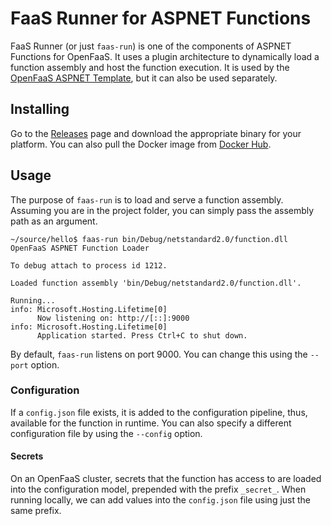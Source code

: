 # FaaS Runner for ASPNET Functions

FaaS Runner (or just `faas-run`) is one of the components of ASPNET Functions for OpenFaaS. It uses a plugin architecture to dynamically load a function assembly and host the function execution. It is used by the [OpenFaaS ASPNET Template](https://github.com/goncalo-oliveira/faas-aspnet-template), but it can also be used separately.

## Installing

Go to the [Releases](https://github.com/goncalo-oliveira/faas-run/releases) page and download the appropriate binary for your platform. You can also pull the Docker image from [Docker Hub](https://hub.docker.com/r/goncalo-oliveira/faas-run).

## Usage

The purpose of `faas-run` is to load and serve a function assembly. Assuming you are in the project folder, you can simply pass the assembly path as an argument.

```shell
~/source/hello$ faas-run bin/Debug/netstandard2.0/function.dll
OpenFaaS ASPNET Function Loader

To debug attach to process id 1212.

Loaded function assembly 'bin/Debug/netstandard2.0/function.dll'.

Running...
info: Microsoft.Hosting.Lifetime[0]
      Now listening on: http://[::]:9000
info: Microsoft.Hosting.Lifetime[0]
      Application started. Press Ctrl+C to shut down.
```

By default, `faas-run` listens on port 9000. You can change this using the `--port` option.

### Configuration

If a `config.json` file exists, it is added to the configuration pipeline, thus, available for the function in runtime. You can also specify a different configuration file by using the `--config` option.

#### Secrets

On an OpenFaaS cluster, secrets that the function has access to are loaded into the configuration model, prepended with the prefix `_secret_`. When running locally, we can add values into the `config.json` file using just the same prefix.

